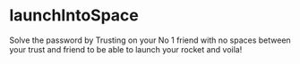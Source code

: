 # launchIntoSpace
Solve the password by Trusting on your No 1 friend with no spaces between your trust and friend to be able to launch your rocket and voila!
